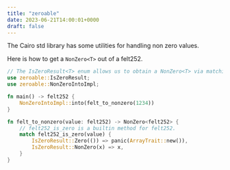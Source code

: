 ```yaml
---
title: "zeroable"
date: 2023-06-21T14:00:01+0000
draft: false
---
```


The Cairo std library has some utilities for handling non zero values.

Here is how to get a `NonZero<T>` out of a felt252.

```rust {.codebox}
// The IsZeroResult<T> enum allows us to obtain a NonZero<T> via matching.
use zeroable::IsZeroResult;
use zeroable::NonZeroIntoImpl;

fn main() -> felt252 {
    NonZeroIntoImpl::into(felt_to_nonzero(1234))
}

fn felt_to_nonzero(value: felt252) -> NonZero<felt252> {
    // felt252_is_zero is a builtin method for felt252.
    match felt252_is_zero(value) {
        IsZeroResult::Zero(()) => panic(ArrayTrait::new()),
        IsZeroResult::NonZero(x) => x,
    }
}
```
